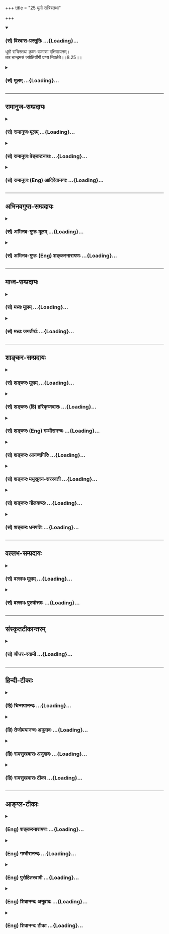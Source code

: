 +++
title = "25 धूमो रात्रिस्तथा"

+++
<div class="js_include" newlevelforh1="3" title="(सं) विश्वास-प्रस्तुतिः" unfilled url="/purANam/mahAbhAratam/06-bhIShma-parva/02-bhagavad-gItA-parva/saMskRtam/vishvAsa-prastutiH/08_axara-para-brahma-yo/25_dhUmo_rAtristathA.md">
<details open><summary><h3>(सं) विश्वास-प्रस्तुतिः ...{Loading}...</h3></summary>

धूमो रात्रिस्तथा कृष्णः षण्मासा दक्षिणायनम्।  
तत्र चान्द्रमसं ज्योतिर्योगी प्राप्य निवर्तते।।8.25।।
</details>
</div>
<div class="js_include collapsed" newlevelforh1="3" title="(सं) मूलम्" unfilled url="/purANam/mahAbhAratam/06-bhIShma-parva/02-bhagavad-gItA-parva/saMskRtam/mUlam/08_axara-para-brahma-yo/25_dhUmo_rAtristathA.md">
<details><summary><h3>(सं) मूलम् ...{Loading}...</h3></summary>

धूमो रात्रिस्तथा कृष्णः षण्मासा दक्षिणायनम्।  
तत्र चान्द्रमसं ज्योतिर्योगी प्राप्य निवर्तते।।8.25।।
</details>
</div>


_________________
## रामानुज-सम्प्रदायः
<div class="js_include collapsed" newlevelforh1="3" title="(सं) रामानुजः मूलम्" unfilled url="/purANam/mahAbhAratam/06-bhIShma-parva/02-bhagavad-gItA-parva/saMskRtam/rAmAnujaH/mUlam/08_axara-para-brahma-yo/25_dhUmo_rAtristathA.md">
<details><summary><h3>(सं) रामानुजः मूलम् ...{Loading}...</h3></summary>

।।8.25।। एतत् च धूमादिमार्गस्थपितृलोकादेः प्रदर्शनम्। अत्र योगिशब्द
पुण्यकर्मसम्बन्धिविषयः।

</details>
</div>
<div class="js_include collapsed" newlevelforh1="3" title="(सं) रामानुजः वेङ्कटनाथः" unfilled url="/purANam/mahAbhAratam/06-bhIShma-parva/02-bhagavad-gItA-parva/saMskRtam/rAmAnujaH/venkaTanAthaH/08_axara-para-brahma-yo/25_dhUmo_rAtristathA.md">
<details><summary><h3>(सं) रामानुजः वेङ्कटनाथः ...{Loading}...</h3></summary>

  
  
।।8.25।। पितृलोकादेरित्यादिशब्देन आकाशचन्द्रग्रहणम्। योगिनो धूमादिमार्गः
पुनरावृत्तिश्च कथमुच्यते इत्यत्राहअत्र योगिशब्द इति। अत्र योगशब्द
उपायमात्रवाची यद्वा सम्बन्धमात्रवाची धूमादिसामर्थ्यात्तु
पुण्यकर्मस्वरूपसम्बन्धिविशेषसिद्धिरिति भावः। अथ य इमे ग्राम इष्टापूर्ते
दत्तमित्युपासते ते धूममभिसम्भवन्ति \[छां.उ.5।10।13\] इत्यादिका
श्रुतिरत्रोपबृंहिता।  
  

</details>
</div>
<div class="js_include collapsed" newlevelforh1="3" title="(सं) रामानुजः (Eng) आदिदेवानन्दः" unfilled url="/purANam/mahAbhAratam/06-bhIShma-parva/02-bhagavad-gItA-parva/saMskRtam/rAmAnujaH/english/AdidevAnandaH/08_axara-para-brahma-yo/25_dhUmo_rAtristathA.md">
<details><summary><h3>(सं) रामानुजः (Eng) आदिदेवानन्दः ...{Loading}...</h3></summary>

8.25 This denotes the world of the manes etc., described by the term
'starting with smoke.' Here the term Yogin connotes one associated with
good actions.

</details>
</div>


_________________
## अभिनवगुप्त-सम्प्रदायः
<div class="js_include collapsed" newlevelforh1="3" title="(सं) अभिनव-गुप्तः मूलम्" unfilled url="/purANam/mahAbhAratam/06-bhIShma-parva/02-bhagavad-gItA-parva/saMskRtam/abhinava-guptaH/mUlam/08_axara-para-brahma-yo/25_dhUmo_rAtristathA.md">
<details><summary><h3>(सं) अभिनव-गुप्तः मूलम् ...{Loading}...</h3></summary>

।।8.24 -- 8.25।। अग्निरिति। धूमेति। उत्तरेण ऊर्ध्वेन अयनं षाण्मासिकम्।
तच्च प्रकाशादिधर्मकत्वात् दहनादिकैः शब्दैरुपचर्यते। अतो विपरीतं
विपर्ययेण। तत्र चन्द्रमसो भोग्यांशानुप्रवेशात् भोगायावृत्तिः।

</details>
</div>
<div class="js_include collapsed" newlevelforh1="3" title="(सं) अभिनव-गुप्तः (Eng) शङ्करनारायणः" unfilled url="/purANam/mahAbhAratam/06-bhIShma-parva/02-bhagavad-gItA-parva/saMskRtam/abhinava-guptaH/english/shankaranArAyaNaH/08_axara-para-brahma-yo/25_dhUmo_rAtristathA.md">
<details><summary><h3>(सं) अभिनव-गुप्तः (Eng) शङ्करनारायणः ...{Loading}...</h3></summary>

8.24-25 Agnih etc. Dhumah etc. Northern : upper (or upward). Course :
the one taken \[by the sun\] during the period of six months. This
course, on account of its illuminating nature, is figuratively described
by the words denoting fire etc., and the course, contrary to this, by
opposite terms. This course is intercepted with the lunar parts of
enjoyment. Hence \[it leads to\] the return for enjoyment.

</details>
</div>


_________________
## माध्व-सम्प्रदायः
<div class="js_include collapsed" newlevelforh1="3" title="(सं) मध्वः मूलम्" unfilled url="/purANam/mahAbhAratam/06-bhIShma-parva/02-bhagavad-gItA-parva/saMskRtam/madhvaH/mUlam/08_axara-para-brahma-yo/25_dhUmo_rAtristathA.md">
<details><summary><h3>(सं) मध्वः मूलम् ...{Loading}...</h3></summary>

।।8.25।। Sri Madhvacharya did not comment on this sloka.,

</details>
</div>
<div class="js_include collapsed" newlevelforh1="3" title="(सं) मध्वः जयतीर्थः" unfilled url="/purANam/mahAbhAratam/06-bhIShma-parva/02-bhagavad-gItA-parva/saMskRtam/madhvaH/jayatIrthaH/08_axara-para-brahma-yo/25_dhUmo_rAtristathA.md">
<details><summary><h3>(सं) मध्वः जयतीर्थः ...{Loading}...</h3></summary>

।।8.25।। Sri Jayatirtha did not comment on this sloka.  
  

</details>
</div>


_________________
## शाङ्कर-सम्प्रदायः
<div class="js_include collapsed" newlevelforh1="3" title="(सं) शङ्करः मूलम्" unfilled url="/purANam/mahAbhAratam/06-bhIShma-parva/02-bhagavad-gItA-parva/saMskRtam/shankaraH/mUlam/08_axara-para-brahma-yo/25_dhUmo_rAtristathA.md">
<details><summary><h3>(सं) शङ्करः मूलम् ...{Loading}...</h3></summary>

।।8.25।। --,**धूमो रात्रिः** धूमाभिमानिनी रात्र्यभिमानिनी च देवता। **तथा
कृष्णः** कृष्णपक्षदेवता। **षण्मासा दक्षिणायनम्** इति च पूर्ववत् देवतैव।
**तत्र** चन्द्रमसि भवं **चान्द्रमसं ज्योतिः** फलम् इष्टादिकारी **योगी**
कर्मी **प्राप्य** भुक्त्वा तत्क्षयात् इह पुनः **निवर्तते**।।

</details>
</div>
<div class="js_include collapsed" newlevelforh1="3" title="(सं) शङ्करः (हि) हरिकृष्णदासः" unfilled url="/purANam/mahAbhAratam/06-bhIShma-parva/02-bhagavad-gItA-parva/saMskRtam/shankaraH/hindI/harikRShNadAsaH/08_axara-para-brahma-yo/25_dhUmo_rAtristathA.md">
<details><summary><h3>(सं) शङ्करः (हि) हरिकृष्णदासः ...{Loading}...</h3></summary>

।।8.25।। जिस मार्गमें धूम और रात्रि है अर्थात् धूमाभिमानी और
रात्रिअभिमानी देवता हैं तथा कृष्णपक्ष अर्थात् कृष्णपक्षका देवता है एवं
दक्षिणायनके छः महीने हैं अर्थात् पूर्ववत् दक्षिणायन मार्गाभिमानी देवता
है उस मार्गमें ( उन उपर्युक्त देवताओंके अधिकारमें मरकर ) गया हुआ योगी
अर्थात् इष्टपूर्त आदि कर्म करनेवाला कर्मी चन्द्रमाकी ज्योतिको अर्थात्
कर्मफलको प्राप्त होकर -- भोगकर उस कर्मफलका क्षय होनेपर लौट आता है।

</details>
</div>
<div class="js_include collapsed" newlevelforh1="3" title="(सं) शङ्करः (Eng) गम्भीरानन्दः" unfilled url="/purANam/mahAbhAratam/06-bhIShma-parva/02-bhagavad-gItA-parva/saMskRtam/shankaraH/english/gambhIrAnandaH/08_axara-para-brahma-yo/25_dhUmo_rAtristathA.md">
<details><summary><h3>(सं) शङ्करः (Eng) गम्भीरानन्दः ...{Loading}...</h3></summary>

8.25 Dhuman, smoke; and ratrih night, are the deities presiding over
smoke and night. Similarly, krsnah, the dark fornight, means the deity
of the dark fortnight. Just as before, by sanmasah daksinayanam the six
months of the Southern solstice, also is verily meant a deity. Tatra,
following this Path; yogi, the yogi who performs sacrifices etc., the
man of actions; prapya, having reached; candramasam jyotih, the lunar
light-having enjoyed the results (of his actions); nivartate, returns,
on their exhaustion.

</details>
</div>
<div class="js_include collapsed" newlevelforh1="3" title="(सं) शङ्करः आनन्दगिरिः" unfilled url="/purANam/mahAbhAratam/06-bhIShma-parva/02-bhagavad-gItA-parva/saMskRtam/shankaraH/AnandagiriH/08_axara-para-brahma-yo/25_dhUmo_rAtristathA.md">
<details><summary><h3>(सं) शङ्करः आनन्दगिरिः ...{Loading}...</h3></summary>

।।8.25।। प्रकृतं देवयानं पन्थानं स्तोतुं पितृयाणमुपन्यस्यति -- **धूम
इति।** अत्रापि मार्गचिह्नानि भोगभूमीश्च व्यवच्छिद्यातिवाहिकदेवताविषयत्वं
धूमादिपदानां विभजते -- **धूमेत्यादिना।** तत्रेति सप्तमी पूर्ववदेव
सामीप्यार्था इष्टादीत्यादिशब्देन पूर्तदत्ते गृह्येते।
कृतात्ययेऽनुशयवानिति न्यायं सूचयति -- **तत्क्षयादिति।**

</details>
</div>
<div class="js_include collapsed" newlevelforh1="3" title="(सं) शङ्करः मधुसूदन-सरस्वती" unfilled url="/purANam/mahAbhAratam/06-bhIShma-parva/02-bhagavad-gItA-parva/saMskRtam/shankaraH/madhusUdana-sarasvatI/08_axara-para-brahma-yo/25_dhUmo_rAtristathA.md">
<details><summary><h3>(सं) शङ्करः मधुसूदन-सरस्वती ...{Loading}...</h3></summary>

।।8.25।। देवयानमार्गस्तुत्यर्थं पितृयाणमार्गमाह -- अत्रापि धूम इति
धूमाभिमानिनी देवता रात्रिरिति रात्र्यभिमानिनी कृष्ण,इति
कृष्णपक्षाभिमानिनी षण्मासा दक्षिणायमिति दक्षिणायनाभिमानिनी लक्ष्यते।
एतदप्यन्यासां श्रुत्युक्तानामुपलक्षणम्। तथाहि श्रुतिःते धूमममिसंभवन्ति
धूमाद्रात्रिं रात्रेपरपक्षमपरक्षाद्यान्षड्दक्षिणैति मासांस्तान्नैते
संवत्सरमभिप्राप्नुवन्ति मासेभ्यः पितृलोकं
पितृलोकादाकाशमाकाशाच्चन्द्रमसमेष सोमो राजा तद्देवानामन्नं तं देवा
भक्षयन्ति तस्मिन्यावत्संपातमुषित्वाथैतमेवाध्वानं पुनर्निवर्तन्ते इति।
तत्र धूमरात्रिकृष्णपक्षदक्षिणायनदेवता इहोक्ताः। पितृलोक आकाशश्चन्द्रमा
इत्यनुक्ता अपि द्रष्टव्याः। तत्र तस्मिन्पथि प्रयाताश्चान्द्रमसं ज्योतिः
फलं योगी कर्मयोगीष्टापूर्तदत्तकारी प्राप्य यावत्संपातमुषित्वा निवर्तते।
संपतत्यनेनेति संपातः कर्म। तस्मादेतस्मादावृत्तिमार्गादनावृत्तिमार्गः
श्रेयानित्यर्थः।

</details>
</div>
<div class="js_include collapsed" newlevelforh1="3" title="(सं) शङ्करः नीलकण्ठः" unfilled url="/purANam/mahAbhAratam/06-bhIShma-parva/02-bhagavad-gItA-parva/saMskRtam/shankaraH/nIlakaNThaH/08_axara-para-brahma-yo/25_dhUmo_rAtristathA.md">
<details><summary><h3>(सं) शङ्करः नीलकण्ठः ...{Loading}...</h3></summary>

।।8.25।। एतेन च धूमो रात्रिरित्येषोऽपि धूमादिमार्गः कर्मिणामपक्वयोगिनां
चोचित आवृत्तिफलश्च व्याख्यातः।

</details>
</div>
<div class="js_include collapsed" newlevelforh1="3" title="(सं) शङ्करः धनपतिः" unfilled url="/purANam/mahAbhAratam/06-bhIShma-parva/02-bhagavad-gItA-parva/saMskRtam/shankaraH/dhanapatiH/08_axara-para-brahma-yo/25_dhUmo_rAtristathA.md">
<details><summary><h3>(सं) शङ्करः धनपतिः ...{Loading}...</h3></summary>

।।8.25।। देवयानस्तुतये पितृयाणमुपन्यस्यति -- धूम इति।
धूमादिशब्दैस्तत्तदभिमानिन्यो देवता आतिवाहिकाः पूर्ववद्वह्याः नतु
मार्गचिन्हानि भोगभूमयो वा। तत्र प्रयाता इत विभक्तिं विपरिणभ्यानुषज्जते।
तस्मिन्मार्गे मृत इत्यर्थः। योगी इष्टापूर्तदत्तकारी कर्मयोगी चन्द्रमसि
चन्द्रे भवं चान्द्रमसं ज्योतिः फलं प्राप्त भुक्त्वा
तत्क्षयात्पुनर्निवर्तते। एतदप्यन्यासां श्रुत्युक्तानामुपलणार्थम्। तथाच
श्रुतिःते धूमभिसंभवन्ति धूमादात्रिं
रात्रेपरपक्षमपरपक्षाद्यान्षड्दक्षिणैति मासांस्तानेते
संवत्सरमभिप्राप्नुवन्ति मासेभ्यः पितृलोकं पितृलोकादाकाशं
आकाशाच्चन्द्रमसमेष सोमो राजा तद्देवानामन्नं तं देवा भक्षयन्ति
तस्मिन्यावत्संपातमुषित्वाथैतमेवाध्वानं पुनर्निवर्तते इति। तथाच
पुनःपुनरावृत्तिलक्षणदस्मान्मार्गात्पूर्वोक्तोऽपुनरावृत्तिलक्षणो मार्गो
ज्यायानित्यभिप्रायः।

</details>
</div>


_________________
## वल्लभ-सम्प्रदायः
<div class="js_include collapsed" newlevelforh1="3" title="(सं) वल्लभः मूलम्" unfilled url="/purANam/mahAbhAratam/06-bhIShma-parva/02-bhagavad-gItA-parva/saMskRtam/vallabhaH/mUlam/08_axara-para-brahma-yo/25_dhUmo_rAtristathA.md">
<details><summary><h3>(सं) वल्लभः मूलम् ...{Loading}...</h3></summary>

।।8.25।। आवृत्तिमार्गमाह सकामाग्निहोत्रिणाम्। रात्रौ कृष्णे दक्षिणायने
मृतः। धूम इत्यादि धूममार्गपितृलोकादेः प्रदर्शनम्। अत्रापि श्रुतिः -- ते
धूममभिसंवशिन्ति इत्यादिः तेन भगवदर्पणात्मककर्मरूपनिवृत्त्या सात्विक्या
भगवदुपासनातः क्रममुक्तिः सात्विकी। काम्यकर्मभिः
पुनर्भवहेतुभिश्चन्द्रलोकं प्राप्य सुखभोगानन्तरमावृत्ती राजसी।
निषिद्धकर्मभिस्तु नरकभोगानन्तरमावृत्तिस्तामसी। क्षुद्रकर्मणां तु
जन्तूनामत्रैव पुनः पुनर्जन्मवतामुत्क्रान्तिगत्या गतय इत्यवगन्तव्यम्।

</details>
</div>
<div class="js_include collapsed" newlevelforh1="3" title="(सं) वल्लभः पुरुषोत्तमः" unfilled url="/purANam/mahAbhAratam/06-bhIShma-parva/02-bhagavad-gItA-parva/saMskRtam/vallabhaH/puruShottamaH/08_axara-para-brahma-yo/25_dhUmo_rAtristathA.md">
<details><summary><h3>(सं) वल्लभः पुरुषोत्तमः ...{Loading}...</h3></summary>

  
  
।।8.25।। आवृत्तिकालरूपमाह -- धूम इति। धूमस्तापरूपाग्न्यात्मकप्रतिबन्धरूपः
रात्रिर्निशा कृष्णः पक्षः एवं षण्मासा दक्षिणायनम्। तत्र योगी सकामः
प्रयातः सन् चान्द्रमसं स्वर्गादिसुखं शीतलात्मकं प्राप्य सुखभोगं कृत्वा
निवर्तते पुनर्जन्म प्राप्नोतीत्यर्थः।  
  

</details>
</div>


_________________
## संस्कृतटीकान्तरम्
<div class="js_include collapsed" newlevelforh1="3" title="(सं) श्रीधर-स्वामी" unfilled url="/purANam/mahAbhAratam/06-bhIShma-parva/02-bhagavad-gItA-parva/saMskRtam/shrIdhara-svAmI/08_axara-para-brahma-yo/25_dhUmo_rAtristathA.md">
<details><summary><h3>(सं) श्रीधर-स्वामी ...{Loading}...</h3></summary>

।।8.25।। आवृत्तिमार्गमाह -- धूम इति। धूमाभिमानिनी देवता।
रात्र्यादिशब्दैश्च पूर्ववदेव
रात्रिकृष्णपक्षदक्षिणायनरूपषण्मासाभिमानिन्यस्तिस्रो देवता उपलक्ष्यन्ते।
एताभिर्देवताभिरुपलक्षितो मार्गस्तत्र प्रयातः कर्मयोगी चान्द्रमसं
ज्योतिस्तदुपलक्षितं स्वर्गलोकं प्राप्य तत्रेष्टापूर्तकर्मफलं भुक्त्धा
पुनरावर्तते। अत्रापि श्रुतिःते धूममभिसंभवन्ति धूमाद्रात्रिं
रात्रेपरपक्षमपरपक्षाद्यान्षण्मासान्दक्षिणादित्य एति मासेभ्यः पितृलोकं
पितृलोकाच्चन्द्रं ते चन्द्रं प्राप्यान्नं भवन्ति इत्यादिः। तदेवं
निवृत्तिकर्मसहितोपासनया क्रममुक्तिः काम्यकर्मभिश्च
स्वर्गभोगानन्तरमावृत्तिः निषिद्धकर्मभिस्तु नरकभोगानन्तरमावृत्तिः
क्षुद्रकर्मणां जन्तूनां त्वत्रैव पुनः पुनर्जन्मेति द्रष्टव्यम्।

</details>
</div>


_________________
## हिन्दी-टीकाः
<div class="js_include collapsed" newlevelforh1="3" title="(हि) चिन्मयानन्दः" unfilled url="/purANam/mahAbhAratam/06-bhIShma-parva/02-bhagavad-gItA-parva/hindI/chinmayAnandaH/08_axara-para-brahma-yo/25_dhUmo_rAtristathA.md">
<details><summary><h3>(हि) चिन्मयानन्दः ...{Loading}...</h3></summary>

।।8.25।। पुनरावृत्ति के मार्ग को पितृयाण (पितरों का मार्ग) कहते हैं।
इसका अधिष्ठाता देवता है चन्द्रमा जो जड़ पदार्थ जगत् का प्रतीक है। जो लोग
उपासनारहित पुण्य कर्मों को जिनमें समाज सेवा तथा यज्ञयागादि कर्म सम्मिलित
हैं करते हैं वे मरणोपरान्त पितृलोक को प्राप्त होते हैं जिसे प्रचलित भाषा
में स्वर्ग कहते हैं। पुण्यकर्मों के फलस्वरूप प्राप्त इस स्वर्गलोक में
विषयोपभोग करने पर जब पुण्यकर्म क्षीण हो जाते हैं तब इन स्वर्ग के
निवासियों को अपनी अवशिष्ट वासनाओं के अनुसार उचित शरीर को धारण करने के
लिए पुनः संसार में आना पड़ता है। उस देह में ही उनकी वासनाएं व्यक्त एवं
तृप्त हो सकती हैं। धूम रात्रि कृष्णपक्ष और दक्षिणायन ये सब पितृलोक
प्राप्ति का मार्ग बताने वाले हैं। चन्द्रमा जड़ पदार्थ का प्रतीक और
विषयोपभोग का अधिष्ठाता है। उसके अनुग्रह से कुछ काल तक स्वर्ग सुख भोगने
के पश्चात् जीव को पुनः र्मत्यलोक में आना पड़ता है। संक्षेप में इन दो
श्लोकों में यह बताया गया है कि निःश्रेयस की प्राप्ति के लिए प्रयत्नशील
साधक परम लक्ष्य को प्राप्त होता है और भोग की कामना करने वाला पुरुष भोग
के पश्चात् पुनः शरीर को धारण करता है जहाँ वह चाहे तो अपना उत्थान अथवा
पतन कर सकता है। विषय का उपसंहार करते हुए भगवान् कहते हैं --

</details>
</div>
<div class="js_include collapsed" newlevelforh1="3" title="(हि) तेजोमयानन्दः अनुवादः" unfilled url="/purANam/mahAbhAratam/06-bhIShma-parva/02-bhagavad-gItA-parva/hindI/tejomayAnandaH/anuvAdaH/08_axara-para-brahma-yo/25_dhUmo_rAtristathA.md">
<details><summary><h3>(हि) तेजोमयानन्दः अनुवादः ...{Loading}...</h3></summary>

।।8.25।। धूम, रात्रि, कृष्णपक्ष और दक्षिणायन के छः मास वाले मार्ग से
चन्द्रमा की ज्योति को प्राप्त कर, योगी (संसार को) लौटता है।।

</details>
</div>
<div class="js_include collapsed" newlevelforh1="3" title="(हि) रामसुखदासः अनुवादः" unfilled url="/purANam/mahAbhAratam/06-bhIShma-parva/02-bhagavad-gItA-parva/hindI/rAmasukhadAsaH/anuvAdaH/08_axara-para-brahma-yo/25_dhUmo_rAtristathA.md">
<details><summary><h3>(हि) रामसुखदासः अनुवादः ...{Loading}...</h3></summary>

।।8.25।। जिस मार्गमें धूमका अधिपति देवता, रात्रिका अधिपति देवता,
कृष्णपक्षका अधिपति देवता और छः महीनोंवाले दक्षिणायनका अधिपति देवता है,
शरीर छोड़कर उस मार्गसे गया हुआ योगी (सकाम मनुष्य) चन्द्रमाकी ज्योतिको
प्राप्त होकर लौट आता है अर्थात् जन्म-मरणको प्राप्त होता है।

</details>
</div>
<div class="js_include collapsed" newlevelforh1="3" title="(हि) रामसुखदासः टीका" unfilled url="/purANam/mahAbhAratam/06-bhIShma-parva/02-bhagavad-gItA-parva/hindI/rAmasukhadAsaH/TIkA/08_axara-para-brahma-yo/25_dhUmo_rAtristathA.md">
<details><summary><h3>(हि) रामसुखदासः टीका ...{Loading}...</h3></summary>

।।8.25।।***व्याख्या--*'धूमो रात्रिस्तथा कृष्णः ৷৷. प्राप्य
निवर्तते'--**देश और कालकी दृष्टिसे जितना अधिकार अग्नि अर्थात् प्रकाशके
देवताका है, उतना ही अधिकार धूम अर्थात् अन्धकारके देवताका है। वह
धूमाधिपति देवता कृष्णमार्गसे जानेवाले जीवोंको अपनी सीमासे पार कराकर
रात्रिके अधिपति देवताके अधीन कर देता है। रात्रिका अधिपति देवता उस जीवको
अपनी सीमासे पार कराकर देश-कालको लेकर बहुत दूरतक अधिकार रखनेवाले
कृष्णपक्षके अधिपति देवताके अधीन कर देता है। वह देवता उस जीवको अपनी
सीमासे पार कराकर देश और कालकी दृष्टिसे बहुत दूरतक अधिकार रखनेवाले
दक्षिणायनके अधिपति देवताके समर्पित कर देता है। वह देवता उस जीवको
चन्द्रलोकके अधिपति देवताको सौंप देता है। इस प्रकार कृष्णमार्गसे जानेवाला
वह जीव धूम, रात्रि, कृष्णपक्ष और दक्षिणायनके देशको पार करता हुआ
चन्द्रमाकी ज्योतिको अर्थात् जहाँ अमृतका पान होता है, ऐसे स्वर्गादि दिव्य
लोकोंको प्राप्त हो जाता है। फिर अपने पुण्योंके अनुसार न्यूनाधिक समयतक
वहाँ रहकर अर्थात् भोग भोगकर पीछे लौट आता है। यहाँ एक ध्यान देनेकी बात है
कि यह जो चन्द्रमण्डल दीखता है, यह चन्द्रलोक नहीं है। कारण कि यह
चन्द्रमण्डल तो पृथ्वीके बहुत नजदीक है, जब कि चन्द्रलोक सूर्यसे भी बहुत
ऊँचा है। उसी चन्द्रलोकसे अमृत इस चन्द्रमण्डलमें आता है, जिससे
शुक्लपक्षमें ओषधियाँ पुष्ट होती हैं। अब एक समझनेकी बात है कि यहाँ जिस
कृष्णमार्गका वर्णन है, वह शुक्लमार्गकी अपेक्षा कृष्णमार्ग है। वास्तवमें
तो यह मार्ग ऊँचे-ऊँचे लोकोंमें जानेका है। सामान्य मनुष्य मरकर
मृत्युलोकमें जन्म लेते हैं, जो पापी होते हैं, वे आसुरी योनियोंमें जाते
हैं और उनसे भी जो अधिक पापी होते हैं, वे नरकके कुण्डोंमें जाते हैं -- इन
सब मनुष्योंसे कृष्णमार्गसे जानेवाले बहुत श्रेष्ठ हैं। वे चन्द्रमाकी
ज्योतिको प्राप्त होते हैं -- ऐसा कहनेका यही तात्पर्य है कि संसारमें
जन्ममरणके जितने मार्ग हैं उन सब मार्गोंसे यह कृष्णमार्ग (ऊर्ध्वगतिका
होनेसे) श्रेष्ठ है और उनकी अपेक्षा प्रकाशमय है। कृष्णमार्गसे लौटते समय वह
जीव पहले आकाशमें आता है। फिर वायुके अधीन होकर बादलोंमें आता है और
बादलोंमेंसे वर्षाके द्वारा भूमण्डलपर आकर अन्नमें प्रवेश करता है। फिर
कर्मानुसार प्राप्त होनेवाली योनिके पुरुषोंमें अन्नके द्वारा प्रवेश करता
है और पुरुषसे स्त्री-जातिमें जाकर शरीर धारण करके जन्म लेता है। इस प्रकार
वह जन्म-मरणके चक्करमें पड़ जाता है। यहाँ सकाम मनुष्योंको भी 'योगी' क्यों
कहा गया है; इसके अनेक कारण हो सकते हैं; जैसे --,(1) गीतामें भगवान्ने
मरनेवाले प्राणियोंकी तीन गतियाँ बतायी हैं -- ऊर्ध्वगति, मध्यगति और
अधोगति (गीता 14। 18)। इनमेंसे ऊर्ध्वगतिका वर्णन इस प्रकरणमें हुआ है।
मध्यगति और अधोगतिसे ऊर्ध्वगति श्रेष्ठ होनेके कारण यहाँ सकाम मनुष्योंको
भी योगी कहा गया है। ,(2) जो केवल भोग भोगनेके लिये ही ऊँचे लोकोंमें जाता
है, उसने संयमपूर्वक इस लोकके भोगोंका त्याग किया है। इस त्यागसे उसकी
यहाँके भोगोंके मिलने और न मिलनेमें समता हो गयी है। इस आंशिक समताको लेकर
ही उसको यहाँ योगी कहा गया है।  
  
(3) जिनका उद्देश्य परमात्मप्राप्तिका है, पर अन्तकालमें किसी सूक्ष्म
भोग-वासनाके कारण वे योगसे,विचलितमना हो जाते हैं, तो वे ब्रह्मलोक आदि
ऊँचे लोकोंमें जाते हैं और वहाँ बहुत समयतक रहकर पीछे यहाँ भूमण्डलपर आकर
शुद्ध श्रीमानोंके घरमें जन्म लेते हैं। ऐसे योगभ्रष्ट मनुष्योंका भी
जानेका यही मार्ग (कृष्णमार्ग) होनेसे यहाँ सकाम मनुष्यको भी योगी कह दिया
है। भगवान्ने पीछेके (चौबीसवें) श्लोकमें ब्रह्मको प्राप्त होनेवालोंके लिये
'**ब्रह्मविदो जनाः'** कहकर बहुवचनका प्रयोग किया है और यहाँ चन्द्रमाकी
ज्योतिको प्राप्त होनेवालोंके लिये '**योगी'**कहकर एकवचनका प्रयोग किया
है। इससे ऐसा अनुमान होता है कि सभी मनुष्य परमात्माकी प्राप्तिके अधिकारी
हैं, और परमात्माकी प्राप्ति सुगम है। कारण कि परमात्मा सबको स्वतः प्राप्त
हैं। स्वतःप्राप्त तत्त्वका अनुभव बड़ा सुगम है। इसमें करना कुछ नहीं
पड़ता। इसलिये बहुवचनका प्रयोग किया गया है। परन्तु स्वर्ग आदिकी
प्राप्तिके लिये विशेष क्रिया करनी पड़ती है, पदार्थोंका संग्रह करना पड़ता
है, विधि-विधानका पालन करना पड़ता है। इस प्रकार स्वर्गादिको प्राप्त
करनेमें भी कठिनता है तथा प्राप्त करनेके बाद पीछे लौटकर भी आना पड़ता है।
इसलिये यहाँ एकवचन दिया गया है।  
  
**विशेष बात**  
  
(1) जिनका उद्देश्य परमात्मप्राप्तिका है; परन्तु सुखभोगकी सूक्ष्म वासना
सर्वथा नहीं मिटी है, वे शरीर छोड़कर ब्रह्मलोकमें जाते हैं। ब्रह्मलोकके
भोग भोगनेपर उनकी वह वासना मिट जाती है तो वे मुक्त हो जाते हैं। इनका
वर्णन यहाँ चौबीसवें श्लोकमें हुआ है।  
  
   जिनका उद्देश्य परमात्मप्राप्तिका ही है और जिनमें न यहाँके भोगोंकी
वासना है तथा न ब्रह्मलोकके भोगोंकी; परन्तु जो अन्तकालमें निर्गुणके
ध्यानसे विचलित हो गये हैं, वे ब्रह्मलोक आदि लोकोंमें नहीं जाते। वे तो
सीधे ही योगियोंके कुलमें जन्म लेते हैं अर्थात् जहाँ पूर्वजन्मकृत
ध्यानरूप साधन ठीक तरहसे हो सके, ऐसे योगियोंके कुलमें उनका जन्म होता है।
वहाँ वे साधन करके मुक्त हो जाते हैं (गीता 6। 42 43)।

</details>
</div>


_________________
## आङ्ग्ल-टीकाः
<div class="js_include collapsed" newlevelforh1="3" title="(Eng) शङ्करनारायणः" unfilled url="/purANam/mahAbhAratam/06-bhIShma-parva/02-bhagavad-gItA-parva/english/shankaranArAyaNaH/08_axara-para-brahma-yo/25_dhUmo_rAtristathA.md">
<details><summary><h3>(Eng) शङ्करनारायणः ...{Loading}...</h3></summary>

8.25. The southern course \[of the sun\], consisting of six months, is
smoke, night, and also dark. \[Departing\] in it, the Yogin attains the
moon's light and he returns.

</details>
</div>
<div class="js_include collapsed" newlevelforh1="3" title="(Eng) गम्भीरानन्दः" unfilled url="/purANam/mahAbhAratam/06-bhIShma-parva/02-bhagavad-gItA-parva/english/gambhIrAnandaH/08_axara-para-brahma-yo/25_dhUmo_rAtristathA.md">
<details><summary><h3>(Eng) गम्भीरानन्दः ...{Loading}...</h3></summary>

8.25 Smoke, night, as also the dark fortnight and the six months of the
Southern solstice-following this Path the yogi having reached the lunar
light, returns.

</details>
</div>
<div class="js_include collapsed" newlevelforh1="3" title="(Eng) पुरोहितस्वामी" unfilled url="/purANam/mahAbhAratam/06-bhIShma-parva/02-bhagavad-gItA-parva/english/purohitasvAmI/08_axara-para-brahma-yo/25_dhUmo_rAtristathA.md">
<details><summary><h3>(Eng) पुरोहितस्वामी ...{Loading}...</h3></summary>

8.25 But if he departs in gloom, at night, during the fortnight of the
waning moon and in the six months before the Southern solstice, then he
reaches but lunar light and he will be born again.

</details>
</div>
<div class="js_include collapsed" newlevelforh1="3" title="(Eng) शिवानन्दः अनुवादः" unfilled url="/purANam/mahAbhAratam/06-bhIShma-parva/02-bhagavad-gItA-parva/english/shivAnandaH/anuvAdaH/08_axara-para-brahma-yo/25_dhUmo_rAtristathA.md">
<details><summary><h3>(Eng) शिवानन्दः अनुवादः ...{Loading}...</h3></summary>

8.25 Attaining to the lunar light by smoke, night time, the dark
fortnight also, the six months of the southern path of the sun (the
southern solstice), the Yogi returns.

</details>
</div>
<div class="js_include collapsed" newlevelforh1="3" title="(Eng) शिवानन्दः टीका" unfilled url="/purANam/mahAbhAratam/06-bhIShma-parva/02-bhagavad-gItA-parva/english/shivAnandaH/TIkA/08_axara-para-brahma-yo/25_dhUmo_rAtristathA.md">
<details><summary><h3>(Eng) शिवानन्दः टीका ...{Loading}...</h3></summary>

8.25 धूमः smoke; रात्रिः night; तथा also; कृष्णः the dark (fortnight);
षण्मासाः the six months; दक्षिणायनम् the southern path of the sun; तत्र
there; चान्द्रमसम् lunar; ज्योतिः light; योगी the Yogi; प्राप्य having
attained; निवर्तते returns.Commentary This is the Pitriyana or the path
of darkness or the path of the ancestors which leads to rirth. Those who
do sacrifices to the gods and other charitable works with expectation of
reward go to the Chandraloka through this path and come back to this
world when the fruits of the Karmas are exhausted.Smoke; night time; the
dark fortnight and the six months of the southern solstice are all
deities who preside over them. They may denote the degree of ignorance;
attachment and passion. There are smoke and darkcoloured objects
throughout the course. There is no illumination when one passes along
this path. It is reached by ignorance. Hence it is called the path of
darkness or smoke.

</details>
</div>
